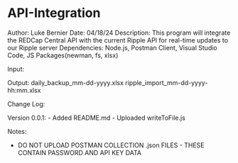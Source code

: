 # API-Integration
Author: Luke Bernier
Date: 04/18/24
Description: This program will integrate the REDCap Central API with the current Ripple API for real-time updates to our Ripple server
Dependencies: Node.js, Postman Client, Visual Studio Code, JS Packages(newman, fs, xlsx)

Input:

Output: daily_backup_mm-dd-yyyy.xlsx
        ripple_import_mm-dd-yyyy-hh:mm.xlsx


Change Log: 

   Version 0.0.1: 
     - Added README.md
     - Uploaded writeToFile.js
     
Notes: 
 - DO NOT UPLOAD POSTMAN COLLECTION .json FILES - THESE CONTAIN PASSWORD AND API KEY DATA

